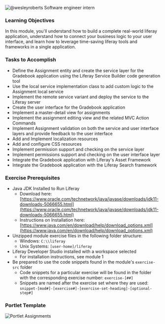 

![@wesleyroberts](https://avatars.githubusercontent.com/u/69482890?s=40&v=4) Software engineer intern
### **Learning Objectives**

In this module, you'll understand how to build a complete real-world liferay application, understand how to connect your business logic to your user interface, and learn how to leverage time-saving liferay tools and frameworks in a single application.

### **Tasks to Accomplish**

-   Define the Assignment entity and create the service layer for the Gradebook application using the Liferay Service Builder code generation tool
-   Use the local service implementation class to add custom logic to the Assignment local service
-   Implement the remote service variant and deploy the service to the Liferay server
-   Create the user interface for the Gradebook application
-   Implement a master-detail view for assignments
-   Implement the assignment editing view and the related MVC Action Commands
-   Implement Assignment validation on both the service and user interface layers and provide feedback to the user interface
-   Add and Implement localization resources
-   Add and configure CSS resources
-   Implement permission support and checking on the service layer
-   Implement permissions support and checking on the user interface layer
-   Integrate the Gradebook application with Liferay's Asset Framework
-   Integrate the Gradebook application with the Liferay Search framework

### **Exercise Prerequisites**

-   Java JDK Installed to Run Liferay
    -   Download here: [](https://www.oracle.com/technetwork/java/javase/downloads/jdk11-downloads-5066655.html)[https://www.oracle.com/technetwork/java/javase/downloads/jdk11-downloads-5066655.html](https://www.oracle.com/technetwork/java/javase/downloads/jdk11-downloads-5066655.html)
    -   Instructions on Installation here: [](https://www.java.com/en/download/help/download_options.xml)[https://www.java.com/en/download/help/download_options.xml](https://www.java.com/en/download/help/download_options.xml)
-   Unzipped module exercise files in the following folder structure:
    -   Windows: `C:\\liferay`
    -   Unix Systems: `[user-home]/liferay`
-   Liferay Developer Studio installed with a workspace selected
    -   For installation instructions, see module 1
-   Be prepared to use the code snippets found in the module's `exercise-src` folder
    -   Code snippets for a particular exercise will be found in the folder with the corresponding exercise number: `exercise-[##]`
    -   Snippets are named after the exercise set where they are used: `snippet-[mod#]-[exercise#]-[exercise-set-heading]-[optional-step#]`


### **Portlet Template**
![Portlet Assignments](https://www.notion.so/image/https%3A%2F%2Fs3.amazonaws.com%2Flruexercises.com%2F72%2FBack-End%2BDeveloper%2Fback-end-exercises-website-7.2.0.2%2F06-real-world-application%2Fimages%2Ffirst-assignments.png?table=block&id=5f1e489a-cb79-47db-8b09-b9d15d32a19e&spaceId=0730bf0b-8b78-4bad-ab87-f7cbf3b4099c&width=1750&userId=ee41da4a-f25d-48d6-a062-a4513fdbdd89&cache=v2)
